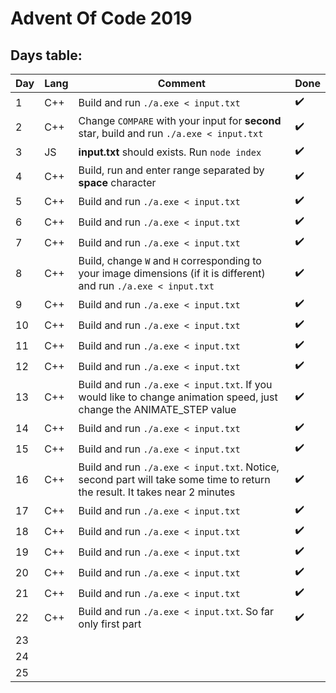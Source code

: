 

# Advent Of Code 2019

## Days table: 


|Day|Lang|Comment|Done|
|--|--|--|--|
|1 |C++|Build and run `./a.exe < input.txt`|:heavy_check_mark:|
|2 |C++|Change `COMPARE` with your input for **second** star, build and run `./a.exe < input.txt`|:heavy_check_mark:|
|3 |JS|**input.txt** should exists. Run `node index`|:heavy_check_mark:|
|4 |C++|Build, run and enter range separated by **space** character|:heavy_check_mark:|
|5 |C++|Build and run `./a.exe < input.txt`|:heavy_check_mark:|
|6 |C++|Build and run `./a.exe < input.txt`|:heavy_check_mark:|
|7 |C++|Build and run `./a.exe < input.txt`|:heavy_check_mark:|
|8 |C++|Build, change `W` and `H` corresponding to your image dimensions (if it is different) and run `./a.exe < input.txt`|:heavy_check_mark:|
|9 |C++|Build and run `./a.exe < input.txt`|:heavy_check_mark:|
|10|C++|Build and run `./a.exe < input.txt`|:heavy_check_mark:|
|11|C++|Build and run `./a.exe < input.txt`|:heavy_check_mark:|
|12|C++|Build and run `./a.exe < input.txt`|:heavy_check_mark:|
|13|C++|Build and run `./a.exe < input.txt`. If you would like to change animation speed, just change the ANIMATE_STEP value|:heavy_check_mark:|
|14|C++|Build and run `./a.exe < input.txt`|:heavy_check_mark:|
|15|C++|Build and run `./a.exe < input.txt`|:heavy_check_mark:|
|16|C++|Build and run `./a.exe < input.txt`. Notice, second part will take some time to return the result. It takes near 2 minutes|:heavy_check_mark:|
|17|C++|Build and run `./a.exe < input.txt`|:heavy_check_mark:|
|18|C++|Build and run `./a.exe < input.txt`|:heavy_check_mark:|
|19|C++|Build and run `./a.exe < input.txt`|:heavy_check_mark:|
|20|C++|Build and run `./a.exe < input.txt`|:heavy_check_mark:|
|21|C++|Build and run `./a.exe < input.txt`|:heavy_check_mark:|
|22|C++|Build and run `./a.exe < input.txt`. So far only first part|:heavy_check_mark:|
|23|  |  |  |
|24|  |  |  |
|25|  |  |  |

